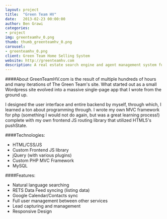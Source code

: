 ```yaml
---
layout: project
title:  "Green Team HV"
date:   2013-02-23 00:00:00
author: Ben Grawi
categories:
- project
img: greenteamhv_0.png
thumb: thumb_greenteamhv_0.png
carousel:
- greenteamhv_0.png
client: Green Team Home Selling System
website: http://greenteamhv.com
description: A real estate search engine and agent management system for the Hudson Valley  
---
```

####About
GreenTeamHV.com is the result of multiple hundreds of hours and many iterations of The Green Team's site. What started out as a small Wordpress site evolved into a massive single-page app that I wrote from the ground up.
 
I designed the user interface and entire backend by myself, through which, I learned a ton about programming through. I wrote my own MVC framework for php (something I would not do again, but was a great learning process!) complete with my own frontend JS routing library that utilized HTML5's pushState.

####Technologies:

* HTML/CSS/JS
* Custom Frontend JS library
* jQuery (with various plugins)
* Custom PHP MVC Framework
* MySQL

####Features:

* Natural language searching
* RETS Data Feed syncing (listing data)
* Google Calendar/Contacts sync
* Full user management between other services
* Lead capturing and management
* Responsive Design